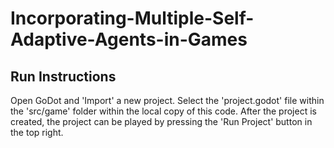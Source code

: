 # Incorporating-Multiple-Self-Adaptive-Agents-in-Games

## Run Instructions
Open GoDot and 'Import' a new project. Select the 'project.godot' file within the 'src/game' folder within the local copy of this code. After the project is created, the project can be played by pressing the 'Run Project' button in the top right. 
